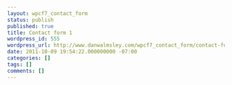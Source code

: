 ```yaml
---
layout: wpcf7_contact_form
status: publish
published: true
title: Contact form 1
wordpress_id: 555
wordpress_url: http://www.danwalmsley.com/wpcf7_contact_form/contact-form-1/
date: 2011-10-09 19:54:22.000000000 -07:00
categories: []
tags: []
comments: []
---
```


